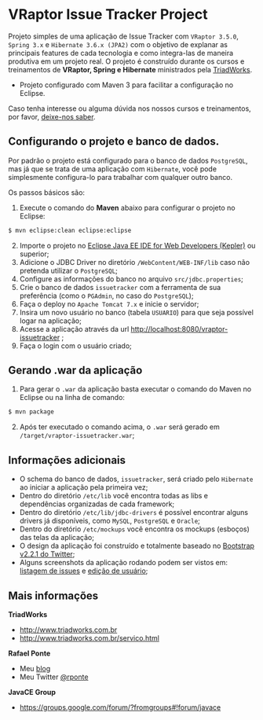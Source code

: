 VRaptor Issue Tracker Project
=============================

Projeto simples de uma aplicação de Issue Tracker com `VRaptor 3.5.0`, `Spring 3.x` e `Hibernate 3.6.x (JPA2)` com o objetivo de explanar as principais features de cada tecnologia e como integra-las de maneira produtiva em um projeto real. O projeto é construído durante os cursos e treinamentos de **VRaptor, Spring e Hibernate** ministrados pela [TriadWorks](http://www.triadworks.com.br).

* Projeto configurado com Maven 3 para facilitar a configuração no Eclipse.

Caso tenha interesse ou alguma dúvida nos nossos cursos e treinamentos, por favor, [deixe-nos saber](http://www.triadworks.com.br/contatos.html).

Configurando o projeto e banco de dados.
----------------------------------------

Por padrão o projeto está configurado para o banco de dados `PostgreSQL`, mas já que se trata de uma aplicação com `Hibernate`, você pode simplesmente configura-lo para trabalhar com qualquer outro banco.

Os passos básicos são:

1. Execute o comando do **Maven** abaixo para configurar o projeto no Eclipse:
```BASH
$ mvn eclipse:clean eclipse:eclipse
```

2. Importe o projeto no [Eclipse Java EE IDE for Web Developers (Kepler)](http://www.eclipse.org/downloads/) ou superior; 
3. Adicione o JDBC Driver no diretório `/WebContent/WEB-INF/lib` caso não pretenda utilizar o `PostgreSQL`;
4. Configure as informações do banco no arquivo `src/jdbc.properties`;
5. Crie o banco de dados `issuetracker` com a ferramenta de sua preferência (como o `PGAdmin`, no caso do `PostgreSQL`);
6. Faça o deploy no `Apache Tomcat 7.x` e inicie o servidor;
7. Insira um novo usuário no banco (tabela `USUARIO`) para que seja possível logar na aplicação;
8. Acesse a aplicação através da url [http://localhost:8080/vraptor-issuetracker](http://localhost:8080/vraptor-issuetracker) ;
9. Faça o login com o usuário criado;

Gerando .war da aplicação
------------------------
1. Para gerar o `.war` da aplicação basta executar o comando do Maven no Eclipse ou na linha de comando:
```BASH
$ mvn package
```

2. Após ter executado o comando acima, o `.war` será gerado em `/target/vraptor-issuetracker.war`;

Informações adicionais
------------------------

* O schema do banco de dados, `issuetracker`, será criado pelo `Hibernate` ao iniciar a aplicação pela primeira vez;
* Dentro do diretório `/etc/lib` você encontra todas as libs e dependências organizadas de cada framework;
* Dentro do diretório `/etc/lib/jdbc-drivers` é possível encontrar alguns drivers já disponíveis, como `MySQL`, `PostgreSQL` e `Oracle`;
* Dentro do diretório `/etc/mockups` você encontra os mockups (esboços) das telas da aplicação;
* O design da aplicação foi construído e totalmente baseado no [Bootstrap v2.2.1 do Twitter](http://twitter.github.io/bootstrap/);
* Alguns screenshots da aplicação rodando podem ser vistos em: [listagem de issues](http://twitpic.com/b79qri/full) e [edição de usuário](http://twitpic.com/b79p9c/full);

Mais informações
----------------

**TriadWorks**
- http://www.triadworks.com.br
- http://www.triadworks.com.br/servico.html

**Rafael Ponte**
- Meu [blog](http://www.rponte.com.br)
- Meu Twitter [@rponte](http://twitter.com/#!/rponte)

**JavaCE Group**
- https://groups.google.com/forum/?fromgroups#!forum/javace
